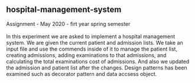## hospital-management-system
Assignment - May 2020 - firt year spring semester
<br>
<br>
In this experiment we are asked to implement a hospital management system. We are given the 
current patient and admission lists. We take an input file and use the commends inside of it to manage the 
patient list, creating admissions, adding examinations to that admissions, and calculating the total 
examinations cost of admissions. And also we updated the admission and patient list after the changes. Design patterns has been examined such as decorator pattern and data accsess object.
